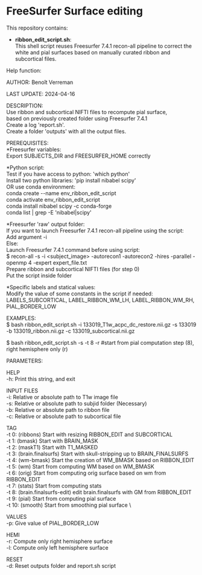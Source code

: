 # FreeSurfer Surface editing
This repository contains:
- **ribbon_edit_script.sh**: \
This shell script reuses Freesurfer 7.4.1 recon-all pipeline to correct the white and pial surfaces based on manually curated ribbon and subcortical files.

Help function:

AUTHOR: Benoît Verreman

LAST UPDATE: 2024-04-16

DESCRIPTION: \
Use ribbon and subcortical NIFTI files to recompute pial surface, \
based on previously created <subjid> folder using Freesurfer 7.4.1 \
Create a log 'report.sh'. \
Create a folder 'outputs' with all the output files.

PREREQUISITES: \
*Freesurfer variables: \
Export SUBJECTS_DIR and FREESURFER_HOME correctly

*Python script: \
Test if you have access to python: 'which python' \
Install two python libraries: 'pip install nibabel scipy' \
OR use conda environment: \
conda create --name env_ribbon_edit_script \
conda activate env_ribbon_edit_script \
conda install nibabel scipy -c conda-forge \
conda list | grep -E 'nibabel|scipy'

*Freesurfer 'raw' output folder: \
If you want to launch Freesurfer 7.4.1 recon-all pipeline using the script: \
	Add argument -i \
Else: \
	Launch Freesurfer 7.4.1 command before using script:  \
$ recon-all -s <subjid> -i <subject_image> -autorecon1 -autorecon2 -hires -parallel -openmp 4 -expert expert_file.txt \
Prepare ribbon and subcortical NIFTI files (for step 0) \
Put the script inside <subjid> folder

*Specific labels and statical values: \
Modify the value of some constants in the script if needed: LABELS_SUBCORTICAL, LABEL_RIBBON_WM_LH, LABEL_RIBBON_WM_RH, PIAL_BORDER_LOW

EXAMPLES: \
$ bash ribbon_edit_script.sh -i 133019_T1w_acpc_dc_restore.nii.gz -s 133019 -b 133019_ribbon.nii.gz -c 133019_subcortical.nii.gz

$ bash ribbon_edit_script.sh -s <subjid> -t 8 -r #start from pial computation step (8), right hemisphere only (r)

PARAMETERS:

HELP \
-h: Print this string, and exit

INPUT FILES \
-i: Relative or absolute path to T1w image file \
-s: Relative or absolute path to subjid folder (Necessary) \
-b: Relative or absolute path to ribbon file \
-c: Relative or absolute path to subcortical file

TAG \
-t 0: (ribbons) Start with resizing RIBBON_EDIT and SUBCORTICAL \
-t 1: (bmask) Start with BRAIN_MASK \
-t 2: (maskT1) Start with T1_MASKED \
-t 3: (brain.finalsurfs) Start with skull-stripping up to BRAIN_FINALSURFS \
-t 4: (wm-bmask) Start the creation of WM_BMASK based on RIBBON_EDIT \
-t 5: (wm) Start from computing WM based on WM_BMASK \
-t 6: (orig) Start from computing orig surface based on wm from RIBBON_EDIT \
-t 7: (stats) Start from computing stats \
-t 8: (brain.finalsurfs-edit) edit brain.finalsurfs with GM from RIBBON_EDIT \
-t 9: (pial) Start from computing pial surface \
-t 10: (smooth) Start from smoothing pial surface \

VALUES \
-p: Give value of PIAL_BORDER_LOW

HEMI \
-r: Compute only right hemisphere surface \
-l: Compute only left hemisphere surface

RESET \
-d: Reset outputs folder and report.sh script
